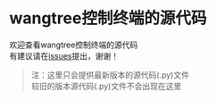 # wangtree控制终端的源代码
欢迎查看wangtree控制终端的源代码  
有建议请在[issues]()提出，谢谢！
>注：这里只会提供最新版本的源代码(.py)文件  
>较旧的版本源代码(.py)文件不会出现在这里

